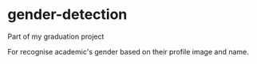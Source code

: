 # gender-detection
Part of my graduation project

For recognise academic's gender based on their profile image and name.

